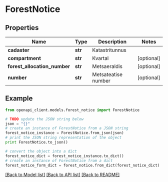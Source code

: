 # ForestNotice


## Properties
Name | Type | Description | Notes
------------ | ------------- | ------------- | -------------
**cadaster** | **str** | Katastritunnus | 
**compartment** | **str** | Kvartal | [optional] 
**forest_allocation_number** | **str** | Metsaeraldis | [optional] 
**number** | **str** | Metsateatise number | [optional] 

## Example

```python
from openapi_client.models.forest_notice import ForestNotice

# TODO update the JSON string below
json = "{}"
# create an instance of ForestNotice from a JSON string
forest_notice_instance = ForestNotice.from_json(json)
# print the JSON string representation of the object
print ForestNotice.to_json()

# convert the object into a dict
forest_notice_dict = forest_notice_instance.to_dict()
# create an instance of ForestNotice from a dict
forest_notice_form_dict = forest_notice.from_dict(forest_notice_dict)
```
[[Back to Model list]](../README.md#documentation-for-models) [[Back to API list]](../README.md#documentation-for-api-endpoints) [[Back to README]](../README.md)


